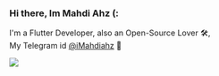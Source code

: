 ### Hi there, Im Mahdi Ahz (:  
  
  I'm a Flutter Developer, also an Open-Source Lover 🛠,  
  My Telegram id [@iMahdiahz](https://t.me/iMahdiahz) 🎡  
  
<div style="display:flex;">
 <img align="center" src="https://github-readme-stats.vercel.app/api?username=imahdiahz&show_icons=true&count_private=false&include_all_commits=false" />
</div>

